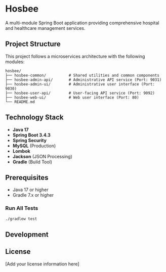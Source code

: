# Hosbee

A multi-module Spring Boot application providing comprehensive hospital and healthcare management services.

## Project Structure

This project follows a microservices architecture with the following modules:

```
hosbee/
├── hosbee-common/          # Shared utilities and common components
├── hosbee-admin-api/       # Administrative API service (Port: 9031)
├── hosbee-admin-ui/        # Administrative user interface (Port: 9030)
├── hosbee-user-api/        # User-facing API service (Port: 9092)
├── hosbee-web-ui/          # Web user interface (Port: 80)
└── README.md
```

## Technology Stack

- **Java 17**
- **Spring Boot 3.4.3**
- **Spring Security**
- **MySQL** (Production)
- **Lombok**
- **Jackson** (JSON Processing)
- **Gradle** (Build Tool)

## Prerequisites

- Java 17 or higher
- Gradle 7.x or higher


### Run All Tests
```bash
./gradlew test
```

## Development

## License

[Add your license information here]